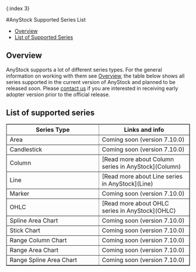{:index 3}

#AnyStock Supported Series List

* [Overview](#overview)
* [List of Supported Series](#list_of_supported_series)


## Overview

AnyStock supports a lot of different series types. For the general information on working with them see [Overview](Overview), the table below shows all series supported in the current version of AnyStock and planned to be released soon. Please [contact us](http://support.anychart.com/) if you are interested in receiving early adopter version prior to the official release.

## List of supported series

<table width="750" border="1" class="dtTABLE">
<tbody><tr>
<th width="350"><b>Series Type</b></th>
<th width="350"><b>Links and info</b></th>
</tr>
<tr>
<td>Area</td>
<td>Coming soon (version 7.10.0)</td>
</tr>
<tr>
<td>Candlestick</td>
<td>Coming soon (version 7.10.0)</td>
</tr>
<tr>
<td>Column</td>
<td>[Read more about Column series in AnyStock](Column)</td>
</tr>
<tr>
<td>Line</td>
<td>[Read more about Line series in AnyStock](Line)</td>
</tr>
<tr>
<td>Marker</td>
<td>Coming soon (version 7.10.0)</td>
</tr>
<tr>
<td>OHLC</td>
<td>[Read more about OHLC series in AnyStock](OHLC)</td>
</tr>
<tr>
<td>Spline Area Chart</td>
<td>Coming soon (version 7.10.0)</td>
</tr>
<tr>
<td>Stick Chart</td>
<td>Coming soon (version 7.10.0)</td>
</tr>
<tr>
<td>Range Column Chart</td>
<td>Coming soon (version 7.10.0)</td>
</tr>
<tr>
<td>Range Area Chart</td>
<td>Coming soon (version 7.10.0)</td>
</tr>
<tr>
<td>Range Spline Area Chart</td>
<td>Coming soon (version 7.10.0)</td>
</tr>
</tbody></table>


